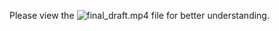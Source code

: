 Please view the ![final_draft.mp4](https://drive.google.com/file/d/1e22767TrsBfAoGQjTjkyvkYO_tKrLs2C/view?usp=sharing) file for better understanding.
